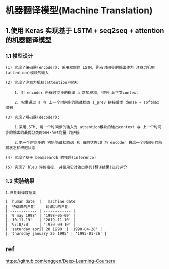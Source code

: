 
# 机器翻译模型(Machine Translation)

## 1.使用 Keras 实现基于 LSTM + seq2seq + attention 的机器翻译模型

### 1.1 模型设计


    (1) 实现了编码器(encoder): 采用双向的 LSTM, 所有时间步的输出作为 注意力机制(attention)模块的输入

    (2) 实现了注意力机制(attention)模块:

        1. 对 encoder 所有时间步的输出 a 求加权和, 得到 上下文context

        2. 权重通过 a 与 上一个时间步的隐藏状态 s_prev 拼接后求 dense + softmax 得到

    (3) 实现了解码器(decoder):

        1.采用LSTM, 每一个时间步的输入为 attention模块的输出context 与 上一个时间步的输出的最优分类的one-hot向量 的拼接

        2.第一个时间步的 初始隐藏状态s0 和 细胞状态c0 为 encoder 最后一个时间步的隐藏状态和细胞状态

    (4) 实现了基于 beamsearch 的推理(inference)

    (5) 实现了 bleu 评价指标, 并使用它对输出序列(翻译结果)进行评价



### 1.2 实验结果

    1.日期翻译数据集

    |  human date  |   machine date
    |  待翻译的日期     翻译后的日期
    | ------------ | ------------ |
    | '9 may 1998' | '1998-05-09' |
    | '10.11.19'   | '2019-11-10' |
    | '9/10/70'    | '1970-09-10' |
    | 'saturday april 28 1990' | '1990-04-28' |
    | 'thursday january 26 1995' | '1995-01-26' |


## ref

https://github.com/enggen/Deep-Learning-Coursera








